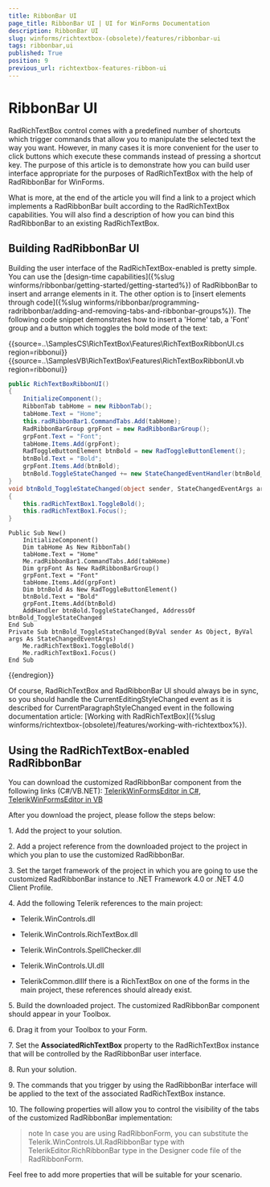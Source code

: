 ```yaml
---
title: RibbonBar UI
page_title: RibbonBar UI | UI for WinForms Documentation
description: RibbonBar UI
slug: winforms/richtextbox-(obsolete)/features/ribbonbar-ui
tags: ribbonbar,ui
published: True
position: 9
previous_url: richtextbox-features-ribbon-ui
---
```


# RibbonBar UI



RadRichTextBox control comes with a predefined number of shortcuts which trigger commands that allow you to manipulate the selected text the way you want. However, in many cases it is more convenient for the user to click buttons which execute these commands instead of pressing a shortcut key. The purpose of this article is to demonstrate how you can build user interface appropriate for the purposes of RadRichTextBox with the help of RadRibbonBar for WinForms.

What is more, at the end of the article you will find a link to a project which implements a RadRibbonBar built according to the RadRichTextBox capabilities. You will also find a description of how you can bind this RadRibbonBar to an existing RadRichTextBox.

## Building RadRibbonBar UI

Building the user interface of the RadRichTextBox-enabled is pretty simple. You can use the [design-time capabilities]({%slug winforms/ribbonbar/getting-started/getting-started%}) of RadRibbonBar to insert and arrange elements in it. The other option is to [insert elements through code]({%slug winforms/ribbonbar/programming-radribbonbar/adding-and-removing-tabs-and-ribbonbar-groups%}). The following code snippet demonstrates how to insert a 'Home' tab, a 'Font' group and a button which toggles the bold mode of the text:

{{source=..\SamplesCS\RichTextBox\Features\RichTextBoxRibbonUI.cs region=ribbonui}} 
{{source=..\SamplesVB\RichTextBox\Features\RichTextBoxRibbonUI.vb region=ribbonui}} 

````C#
public RichTextBoxRibbonUI()
{
    InitializeComponent();
    RibbonTab tabHome = new RibbonTab();
    tabHome.Text = "Home";
    this.radRibbonBar1.CommandTabs.Add(tabHome);
    RadRibbonBarGroup grpFont = new RadRibbonBarGroup();
    grpFont.Text = "Font";
    tabHome.Items.Add(grpFont);
    RadToggleButtonElement btnBold = new RadToggleButtonElement();
    btnBold.Text = "Bold";
    grpFont.Items.Add(btnBold);
    btnBold.ToggleStateChanged += new StateChangedEventHandler(btnBold_ToggleStateChanged);
}
void btnBold_ToggleStateChanged(object sender, StateChangedEventArgs args)
{
    this.radRichTextBox1.ToggleBold();
    this.radRichTextBox1.Focus();
}

````
````VB.NET
Public Sub New()
    InitializeComponent()
    Dim tabHome As New RibbonTab()
    tabHome.Text = "Home"
    Me.radRibbonBar1.CommandTabs.Add(tabHome)
    Dim grpFont As New RadRibbonBarGroup()
    grpFont.Text = "Font"
    tabHome.Items.Add(grpFont)
    Dim btnBold As New RadToggleButtonElement()
    btnBold.Text = "Bold"
    grpFont.Items.Add(btnBold)
    AddHandler btnBold.ToggleStateChanged, AddressOf btnBold_ToggleStateChanged
End Sub
Private Sub btnBold_ToggleStateChanged(ByVal sender As Object, ByVal args As StateChangedEventArgs)
    Me.radRichTextBox1.ToggleBold()
    Me.radRichTextBox1.Focus()
End Sub

````

{{endregion}}

Of course, RadRichTextBox and RadRibbonBar UI should always be in sync, so you should handle the CurrentEditingStyleChanged event as it is described for CurrentParagraphStyleChanged event in the following documentation article: [Working with RadRichTextBox]({%slug winforms/richtextbox-(obsolete)/features/working-with-richtextbox%}).

## Using the RadRichTextBox-enabled RadRibbonBar

You can download the customized RadRibbonBar component from the following links (C#/VB.NET): [TelerikWinFormsEditor in C#](http://www.telerik.com/download/winforms/TelerikWinFormsEditorCS.zip),
[TelerikWinFormsEditor in VB](http://www.telerik.com/download/winforms/TelerikWinFormsEditorVB.zip)

After you download the project, please follow the steps below:

1\. Add the project to your solution.

2\. Add a project reference from the downloaded project to the project in which you plan  to use the customized RadRibbonBar.

3\. Set the target framework of the project in which you are going to use the customized RadRibbonBar instance to .NET Framework 4.0 or .NET 4.0 Client Profile.

4\. Add the following Telerik references to the main project:

* Telerik.WinControls.dll

* Telerik.WinControls.RichTextBox.dll

* Telerik.WinControls.SpellChecker.dll

* Telerik.WinControls.UI.dll

* TelerikCommon.dllIf there is a RichTextBox on one of the forms in the main project, these references should already exist.

5\. Build the downloaded project. The customized RadRibbonBar component should appear in your Toolbox.

6\. Drag it from your Toolbox to your Form.

7\. Set the __AssociatedRichTextBox__ property to the RadRichTextBox instance that will be controlled by the RadRibbonBar user interface.

8\. Run your solution.

9\. The commands that you trigger by using the RadRibbonBar interface will be applied to the text of the associated RadRichTextBox instance.

10\. The following properties will allow you to control the visibility of the tabs of the customized RadRibbonBar implementation:

>note In case you are using RadRibbonForm, you can substitute  the Telerik.WinControls.UI.RadRibbonBar type with TelerikEditor.RichRibbonBar type in the Designer code file of the RadRibbonForm.
>

Feel free to add more properties that will be suitable for your scenario.